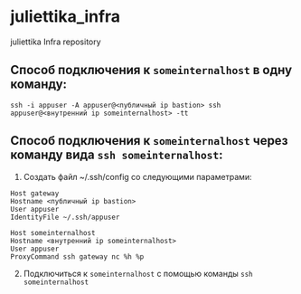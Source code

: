 # juliettika_infra
juliettika Infra repository


## Способ подключения к ```someinternalhost``` в одну команду:
```
ssh -i appuser -A appuser@<публичный ip bastion> ssh appuser@<внутренний ip someinternalhost> -tt
```

## Способ подключения к ```someinternalhost``` через команду вида ```ssh someinternalhost```:
1. Создать файл ~/.ssh/config со следующими параметрами:
```
Host gateway
Hostname <публичный ip bastion>
User appuser
IdentityFile ~/.ssh/appuser

Host someinternalhost
Hostname <внутренний ip someinternalhost>
User appuser
ProxyCommand ssh gateway nc %h %p
```
2. Подключиться к ```someinternalhost``` с помощью команды ```ssh someinternalhost```
